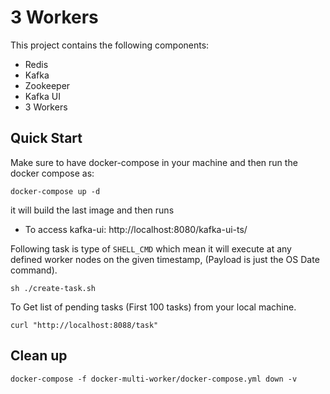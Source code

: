 # 3 Workers

This project contains the following components:
- Redis
- Kafka
- Zookeeper
- Kafka UI
- 3 Workers


## Quick Start

Make sure to have docker-compose in your machine and then run the docker compose as:
```shell
docker-compose up -d
```

it will build the last image and then runs


- To access kafka-ui: http://localhost:8080/kafka-ui-ts/

Following task is type of `SHELL_CMD` which mean it will execute at any defined worker nodes on the given timestamp, (Payload is just the OS Date command).
```shell
sh ./create-task.sh
```

To Get list of pending tasks (First 100 tasks) from your local machine.
```shell
curl "http://localhost:8088/task"
```
## Clean up

```shell
docker-compose -f docker-multi-worker/docker-compose.yml down -v
```
